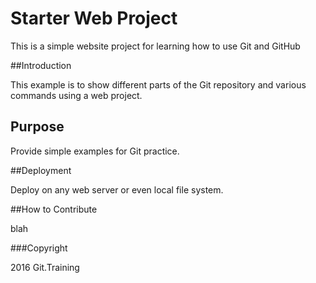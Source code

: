 # Starter Web Project

This is a simple website project for learning how to use Git and GitHub

##Introduction

This example is to show different parts of the Git repository and various commands using a web project.

## Purpose

Provide simple examples for Git practice.

##Deployment

Deploy on any web server or even local file system.

##How to Contribute

blah

###Copyright

2016 Git.Training